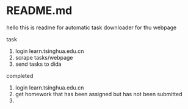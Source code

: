 # README.md

hello this is readme for automatic task downloader for thu webpage

task
1. login learn.tsinghua.edu.cn 
2. scrape tasks/webpage
3. send tasks to dida

completed
1. login learn.tsinghua.edu.cn
2. get homework that has been assigned but has not been submitted
3. 